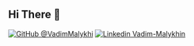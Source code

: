 ## Hi There 👋


[![GitHub @VadimMalykhi](https://img.shields.io/badge/-VadimMalykhin-000?logo=github&logoColor=fff&style=for-the-badge)](https://github.com/VadimMalykhin) [![Linkedin Vadim-Malykhin](https://img.shields.io/badge/-VadimMalykhin-000?logo=linkedin&logoColor=fff&style=for-the-badge)](https://www.linkedin.com/in/VadimMalykhin)

